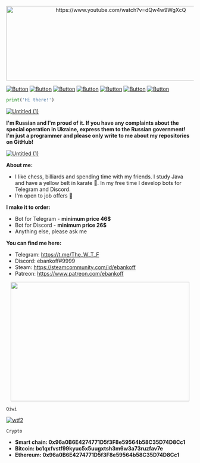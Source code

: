 <p align="center">
  <img width="600" height="200" src="https://i.ibb.co/TMvxN8w/image.png" alt="https://www.youtube.com/watch?v=dQw4w9WgXcQ">
</p>

[![Button](https://badgen.net/badge/patreon/patreon/red?icon=patreon&label)](https://www.patreon.com/ebankoff) [![Button](https://badgen.net/badge/icon/qiwi/orange?icon=bitcoin&label)](https://qiwi.com/n/HERAMANT) [![Button](https://badgen.net/badge/telegram/telegram/blue?icon=telegram&label)](https://t.me/The_W_T_F) [![Button](https://badgen.net/badge/BeastBomber/BeastBomber/white?icon=github&label)](https://github.com/ebankoff/Beast_bomber) [![Button](https://badgen.net/badge/CleanerPRO/CleanerPRO/white?icon=github&label)](https://github.com/ebankoff/CleanerPRO) [![Button](https://badgen.net/badge/overlord/overlord/white?icon=github&label)](https://github.com/ebankoff/overlord) [![Button](https://badgen.net/badge/free-proxies-and-useragents/free-proxies-and-useragents/white?icon=github&label)](https://github.com/ebankoff/free-proxies-and-useragents)

```Python
print('Hi there!')
```

[![Untitled (1)](https://user-images.githubusercontent.com/80776324/167663453-29714902-440a-4e4c-952e-245f96f0a7eb.png)](https://www.youtube.com/watch?v=dQw4w9WgXcQ&list=PLrpgO-fUNO4OKpFbFXb2cQlF72Yj3ppJv)

**I'm Russian and I'm proud of it. If you have any complaints about the special operation in Ukraine, express them to the Russian government! I'm just a programmer and please only write to me about my repositories on GitHub!**

[![Untitled (1)](https://user-images.githubusercontent.com/80776324/167663466-6b588f8e-b014-42cd-8989-e3e47b3c19cc.png)](https://www.youtube.com/watch?v=dQw4w9WgXcQ&list=PLrpgO-fUNO4OKpFbFXb2cQlF72Yj3ppJv)

**About me:**
* I like chess, billiards and spending time with my friends. I study Java and have a yellow belt in karate 🥋. In my free time I develop bots for Telegram and Discord.
* I'm open to job offers 💼

**I make it to order:**
* Bot for Telegram - **minimum price 46$**
* Bot for Discord - **minimum price 26$**
* Anything else, please ask me

**You can find me here:**
* Telegram: https://t.me/The_W_T_F
* Discord: ebankoff#9999
* Steam: https://steamcommunity.com/id/ebankoff
* Patreon: https://www.patreon.com/ebankoff

<p align="center">
  <img width="480" height="320" src="https://github-readme-stats.vercel.app/api?username=ebankoff&show_icons=true&theme=tokyonight">
</p>

`Qiwi`

[![wtf2](https://i.ibb.co/ryDytyR/Comp-1-00000.png)](https://qiwi.com/n/HERAMANT)

`Crypto`
* **Smart chain: 0x96a0B6E4274771D5f3F8e59564b58C35D74D8Cc1**
* **Bitcoin: bc1qxfvstf99kyuc5x5uugxtsh3m6w3a73ruzfav7e**
* **Ethereum: 0x96a0B6E4274771D5f3F8e59564b58C35D74D8Cc1**
